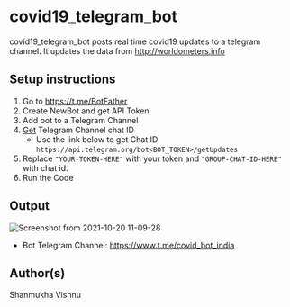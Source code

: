 # covid19_telegram_bot

covid19_telegram_bot posts real time covid19 updates to a telegram channel. It updates the data from http://worldometers.info

## Setup instructions

1. Go to https://t.me/BotFather
2. Create NewBot and get API Token
3. Add bot to a Telegram Channel
4. [Get](https://stackoverflow.com/a/67274937/14117093) Telegram Channel chat ID
    - Use the link below to get Chat ID
    `https://api.telegram.org/bot<BOT_TOKEN>/getUpdates`
5. Replace `"YOUR-TOKEN-HERE"` with your token and `"GROUP-CHAT-ID-HERE"` with chat id.
6. Run the Code

## Output
![Screenshot from 2021-10-20 11-09-28](https://user-images.githubusercontent.com/50124557/138034482-dbf559ea-34fe-476c-a4c3-6772bdbd2820.png)

- Bot Telegram Channel: https://www.t.me/covid_bot_india

## Author(s)

Shanmukha Vishnu
